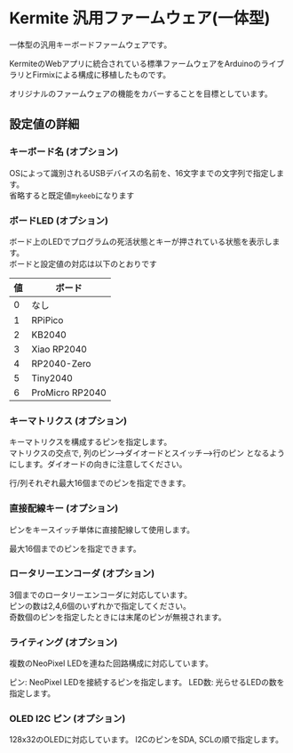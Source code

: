 # Kermite 汎用ファームウェア(一体型)

一体型の汎用キーボードファームウェアです。

KermiteのWebアプリに統合されている標準ファームウェアをArduinoのライブラリとFirmixによる構成に移植したものです。

オリジナルのファームウェアの機能をカバーすることを目標としています。

## 設定値の詳細

### キーボード名 (オプション)

OSによって識別されるUSBデバイスの名前を、16文字までの文字列で指定します。  
省略すると既定値`mykeeb`になります

### ボードLED (オプション)

ボード上のLEDでプログラムの死活状態とキーが押されている状態を表示します。  
ボードと設定値の対応は以下のとおりです

|値|ボード|
|--|--|
|0|なし|
|1|RPiPico|
|2|KB2040|
|3|Xiao RP2040|
|4|RP2040-Zero|
|5|Tiny2040|
|6|ProMicro RP2040|


### キーマトリクス (オプション)

キーマトリクスを構成するピンを指定します。  
マトリクスの交点で, 列のピン-->ダイオードとスイッチ-->行のピン となるようにします。ダイオードの向きに注意してください。

行/列それぞれ最大16個までのピンを指定できます。  

### 直接配線キー (オプション)

ピンをキースイッチ単体に直接配線して使用します。  

最大16個までのピンを指定できます。  

### ロータリーエンコーダ (オプション)

3個までのロータリーエンコーダに対応しています。  
ピンの数は2,4,6個のいずれかで指定してください。  
奇数個のピンを指定したときには末尾のピンが無視されます。  

### ライティング (オプション)

複数のNeoPixel LEDを連ねた回路構成に対応しています。

ピン: NeoPixel LEDを接続するピンを指定します。
LED数: 光らせるLEDの数を指定します。


### OLED I2C ピン (オプション)

128x32のOLEDに対応しています。
I2CのピンをSDA, SCLの順で指定します。
